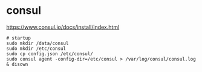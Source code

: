 # consul

https://www.consul.io/docs/install/index.html

```
# startup
sudo mkdir /data/consul
sudo mkdir /etc/consul
sudo cp config.json /etc/consul/
sudo consul agent -config-dir=/etc/consul > /var/log/consul/consul.log & disown
```
